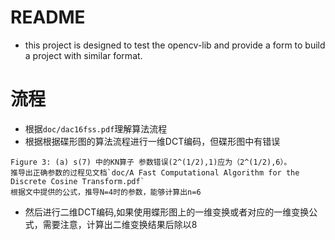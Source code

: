 

# README

- this project is designed to test the opencv-lib and provide a form to build a
project with similar format.  

# 流程
- 根据`doc/dac16fss.pdf`理解算法流程
- 根据根据碟形图的算法流程进行一维DCT编码，但碟形图中有错误
```
Figure 3: (a) s(7) 中的KN算子 参数错误(2^(1/2),1)应为（2^(1/2),6）。
推导出正确参数的过程见文档`doc/A Fast Computational Algorithm for the Discrete Cosine Transform.pdf`
根据文中提供的公式，推导N=4时的参数，能够计算出n=6
```
- 然后进行二维DCT编码,如果使用蝶形图上的一维变换或者对应的一维变换公式，需要注意，计算出二维变换结果后除以8
